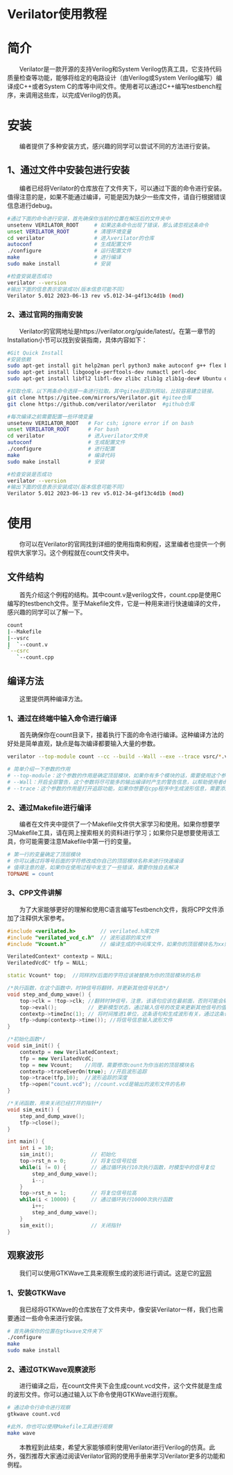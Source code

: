 # Verilator使用教程
# 简介
&emsp;&emsp;Verilator是一款开源的支持Verilog和System Verilog仿真工具，它支持代码质量检查等功能，能够将给定的电路设计（由Verilog或System Verilog编写）编译成C++或者System C的库等中间文件。使用者可以通过C++编写testbench程序，来调用这些库，以完成Verilog的仿真。

# 安装
&emsp;&emsp;编者提供了多种安装方式，感兴趣的同学可以尝试不同的方法进行安装。
## 1、通过文件中安装包进行安装
&emsp;&emsp;编者已经将Verilator的仓库放在了文件夹下，可以通过下面的命令进行安装。值得注意的是，如果不能通过编译，可能是因为缺少一些库文件，请自行根据错误信息进行debug。
```bash
#通过下面的命令进行安装，首先确保你当前的位置在解压后的文件夹中
unsetenv VERILATOR_ROOT     # 如果这条命令出现了错误，那么请忽视这条命令
unset VERILATOR_ROOT        # 清理环境变量
cd verilator                # 进入verilator的仓库
autoconf                    # 生成配置文件
./configure                 # 运行配置文件
make                        # 进行编译
sudo make install           # 安装

#检查安装是否成功
verilator --version
#输出下面的信息表示安装成功(版本信息可能不同）
Verilator 5.012 2023-06-13 rev v5.012-34-g4f13c4d1b (mod)
```

### 2、通过官网的指南安装
&emsp;&emsp;Verilator的官网地址是https://verilator.org/guide/latest/。在第一章节的Installation小节可以找到安装指南，具体内容如下：
```bash
#Git Quick Install
#安装依赖
sudo apt-get install git help2man perl python3 make autoconf g++ flex bison ccache
sudo apt-get install libgoogle-perftools-dev numactl perl-doc
sudo apt-get install libfl2 libfl-dev zlibc zlib1g zlib1g-dev# Ubuntu only (ignore if gives error)

#拉取仓库，以下两条命令选择一条进行拉取。其中gitee是国内网站，比较容易建立链接。
git clone https://gitee.com/mirrors/Verilator.git #gitee仓库
git clone https://github.com/verilator/verilator  #github仓库

#每次编译之前需要配置一些环境变量
unsetenv VERILATOR_ROOT   # For csh; ignore error if on bash
unset VERILATOR_ROOT      # For bash
cd verilator              # 进入verilator文件夹
autoconf                  # 生成配置文件
./configure               # 进行配置
make                      # 编译代码
sudo make install         # 安装         

#检查安装是否成功
verilator --version
#输出下面的信息表示安装成功(版本信息可能不同）
Verilator 5.012 2023-06-13 rev v5.012-34-g4f13c4d1b (mod)
```


# 使用
&emsp;&emsp;你可以在Verilator的官网找到详细的使用指南和例程，这里编者也提供一个例程供大家学习。这个例程就在count文件夹中。
## 文件结构
&emsp;&emsp;首先介绍这个例程的结构。其中count.v是verilog文件，count.cpp是使用C编写的testbench文件。至于Makefile文件，它是一种用来进行快速编译的文件，感兴趣的同学可以了解一下。
```bash
count
|--Makefile
|--vsrc
|  `--count.v
`--csrc
   `--count.cpp
```


## 编译方法
&emsp;&emsp;这里提供两种编译方法。
### 1、通过在终端中输入命令进行编译
&emsp;&emsp;首先确保你在count目录下，接着执行下面的命令进行编译。这种编译方法的好处是简单直观，缺点是每次编译都要输入大量的参数。
```bash
verilator --top-module count --cc --build --Wall --exe --trace vsrc/*.v csrc/*.cpp

# 简单介绍一下参数的作用
# --top-module：这个参数的作用是确定顶层模块，如果你有多个模块的话，需要使用这个参数确定顶层模块
# --Wall：开启全部警告，这个参数将尽可能多的输出编译时产生的警告信息，以帮助使用者debug
# --trace：这个参数的作用是打开追踪功能，如果你想要在cpp程序中生成波形信息，需要添加这个参数。
```

### 2、通过Makefile进行编译
&emsp;&emsp;编者在文件夹中提供了一个Makefile文件供大家学习和使用。如果你想要学习Makefile工具，请在网上搜索相关的资料进行学习；如果你只是想要使用该工具，你可能需要注意Makefile中第一行的变量。
```makefile
# 第一行的变量确定了顶层模块
# 你可以通过将等号后面的字符修改成你自己的顶层模块名称来进行快速编译
# 值得注意的是，如果你在使用过程中发生了一些错误，需要你独自去解决
TOPNAME = count
```

### 3、CPP文件讲解
&emsp;&emsp;为了大家能够更好的理解和使用C语言编写Testbench文件，我将CPP文件添加了注释供大家参考。
```cpp
#include <verilated.h>        // verilated.h库文件
#include "verilated_vcd_c.h"  // 波形追踪的库文件
#include "Vcount.h"           // 编译生成的中间库文件，如果你的顶层模块名为xx则该库函数应为Vxx.h

VerilatedContext* contextp = NULL;  
VerilatedVcdC* tfp = NULL;

static Vcount* top;  //同样的V后面的字符应该被替换为你的顶层模块的名称

/*执行函数，在这个函数中，时钟信号将翻转，并更新其他信号状态*/
void step_and_dump_wave() {
    top->clk = !top->clk; //翻转时钟信号，注意，该语句应该在最前面，否则可能会输出错误的波形
    top->eval();          // 更新模型状态，通过输入信号的改变来更新其他信号的值
    contextp->timeInc(1); // 将时间推进1单位，这条语句和生成波形有关，通过这条语句，你可以在任意地方改变信号的值，而不只是在上升和下降沿
    tfp->dump(contextp->time()); //将信号信息输入波形文件
}

/*初始化函数*/
void sim_init() {
    contextp = new VerilatedContext;
    tfp = new VerilatedVcdC;
    top = new Vcount;    //同理，需要修改count为你当前的顶层模块名
    contextp->traceEverOn(true); //开启波形追踪
    top->trace(tfp,10);  //波形追踪的深度  
    tfp->open("count.vcd"); //count.vcd是输出的波形文件的名称
}

/*关闭函数，用来关闭已经打开的指针*/
void sim_exit() {
    step_and_dump_wave();
    tfp->close();
}

int main() {
    int i = 10;
    sim_init();            // 初始化
    top->rst_n = 0;        // 将复位信号拉低
    while(i != 0) {        // 通过循环执行10次执行函数，时模型中的信号复位
        step_and_dump_wave();
        i--;
    }  
    top->rst_n = 1;        // 将复位信号拉高
    while(i < 10000) {     // 通过循环执行10000次执行函数
        i++;
        step_and_dump_wave();
    }   
    sim_exit();            // 关闭指针
}
```

## 观察波形
&emsp;&emsp;我们可以使用GTKWave工具来观察生成的波形进行调试。这是它的[官网](https://gtkwave.sourceforge.net/)
### 1、安装GTKWave
&emsp;&emsp;我已经将GTKWave的仓库放在了文件夹中，像安装Verilator一样，我们也需要通过一些命令来进行安装。
```bash
# 首先确保你的位置在gtkwave文件夹下
./configure
make
sudo make install
```

### 2、通过GTKWave观察波形
&emsp;&emsp;进行编译之后，在count文件夹下会生成count.vcd文件，这个文件就是生成的波形文件。你可以通过输入以下命令使用GTKWave进行观察。
```bash
# 通过命令行命令进行观察
gtkwave count.vcd

#此外，你也可以使用Makefile工具进行观察
make wave
```



&emsp;&emsp;本教程到此结束，希望大家能够顺利使用Verilator进行Verilog的仿真。此外，强烈推荐大家通过阅读Verilator官网的使用手册来学习Verilator更多的功能和例程。

